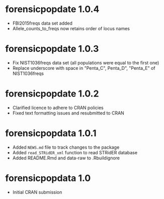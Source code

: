 # forensicpopdate 1.0.4
* FBI2015freqs data set added
* Allele_counts_to_freqs now retains order of locus names

# forensicpopdate 1.0.3

* Fix NIST1036freqs data set (all populations were equal to the first one)
* Replace underscore with space in "Penta_C", Penta_D", "Penta_E" of NIST1036freqs

# forensicpopdate 1.0.2

* Clarified licence to adhere to CRAN policies
* Fixed text formatting issues and resubmitted to CRAN

# forensicpopdata 1.0.1

* Added `NEWS.md` file to track changes to the package
* Added `read_STRidER_xml` function to read STRidER database
* Added README.Rmd and data-raw to .Rbuildignore

# forensicpopdata 1.0

* Initial CRAN submission
